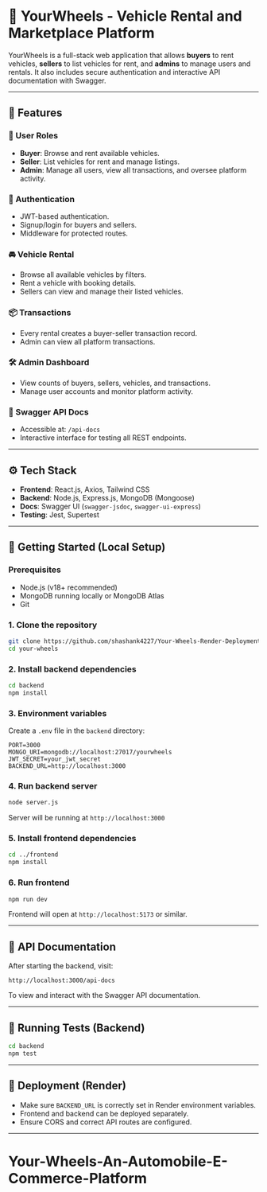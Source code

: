 
# 🚗 YourWheels - Vehicle Rental and Marketplace Platform

YourWheels is a full-stack web application that allows **buyers** to rent vehicles, **sellers** to list vehicles for rent, and **admins** to manage users and rentals. It also includes secure authentication and interactive API documentation with Swagger.

---

## 🌟 Features

### 👥 User Roles
- **Buyer**: Browse and rent available vehicles.
- **Seller**: List vehicles for rent and manage listings.
- **Admin**: Manage all users, view all transactions, and oversee platform activity.

### 🔐 Authentication
- JWT-based authentication.
- Signup/login for buyers and sellers.
- Middleware for protected routes.

### 🚘 Vehicle Rental
- Browse all available vehicles by filters.
- Rent a vehicle with booking details.
- Sellers can view and manage their listed vehicles.

### 📦 Transactions
- Every rental creates a buyer-seller transaction record.
- Admin can view all platform transactions.

### 🛠 Admin Dashboard
- View counts of buyers, sellers, vehicles, and transactions.
- Manage user accounts and monitor platform activity.

### 📄 Swagger API Docs
- Accessible at: `/api-docs`
- Interactive interface for testing all REST endpoints.

---

## ⚙️ Tech Stack

- **Frontend**: React.js, Axios, Tailwind CSS
- **Backend**: Node.js, Express.js, MongoDB (Mongoose)
- **Docs**: Swagger UI (`swagger-jsdoc`, `swagger-ui-express`)
- **Testing**: Jest, Supertest

---

## 🚀 Getting Started (Local Setup)

### Prerequisites
- Node.js (v18+ recommended)
- MongoDB running locally or MongoDB Atlas
- Git

### 1. Clone the repository
```bash
git clone https://github.com/shashank4227/Your-Wheels-Render-Deployment.git
cd your-wheels
```

### 2. Install backend dependencies
```bash
cd backend
npm install
```

### 3. Environment variables
Create a `.env` file in the `backend` directory:

```env
PORT=3000
MONGO_URI=mongodb://localhost:27017/yourwheels
JWT_SECRET=your_jwt_secret
BACKEND_URL=http://localhost:3000
```

### 4. Run backend server
```bash
node server.js
```
Server will be running at `http://localhost:3000`

### 5. Install frontend dependencies
```bash
cd ../frontend
npm install
```

### 6. Run frontend
```bash
npm run dev
```
Frontend will open at `http://localhost:5173` or similar.

---

## 📘 API Documentation

After starting the backend, visit:

```
http://localhost:3000/api-docs
```

To view and interact with the Swagger API documentation.

---

## 🧪 Running Tests (Backend)
```bash
cd backend
npm test
```

---

## 🏁 Deployment (Render)
- Make sure `BACKEND_URL` is correctly set in Render environment variables.
- Frontend and backend can be deployed separately.
- Ensure CORS and correct API routes are configured.

---

# Your-Wheels-An-Automobile-E-Commerce-Platform
